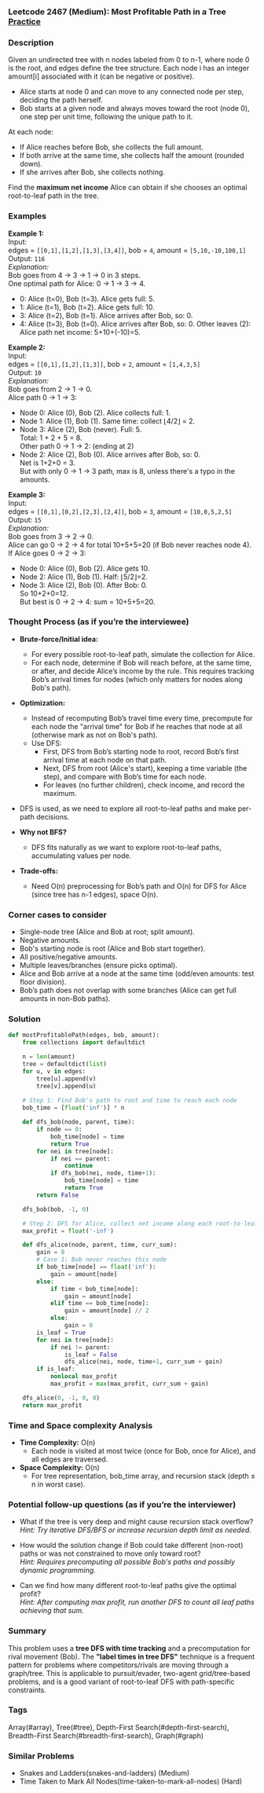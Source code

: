 ### Leetcode 2467 (Medium): Most Profitable Path in a Tree [Practice](https://leetcode.com/problems/most-profitable-path-in-a-tree)

### Description  
Given an undirected tree with n nodes labeled from 0 to n-1, where node 0 is the root, and edges define the tree structure. Each node i has an integer amount[i] associated with it (can be negative or positive).  
- Alice starts at node 0 and can move to any connected node per step, deciding the path herself.
- Bob starts at a given node and always moves toward the root (node 0), one step per unit time, following the unique path to it.

At each node:
- If Alice reaches before Bob, she collects the full amount.
- If both arrive at the same time, she collects half the amount (rounded down).
- If she arrives after Bob, she collects nothing.

Find the **maximum net income** Alice can obtain if she chooses an optimal root-to-leaf path in the tree.

### Examples  

**Example 1:**  
Input:  
edges = `[[0,1],[1,2],[1,3],[3,4]]`, bob = `4`, amount = `[5,10,-10,100,1]`  
Output: `116`  
*Explanation:*  
Bob goes from 4 → 3 → 1 → 0 in 3 steps.  
One optimal path for Alice: 0 → 1 → 3 → 4.  
- 0: Alice (t=0), Bob (t=3). Alice gets full: 5.
- 1: Alice (t=1), Bob (t=2). Alice gets full: 10.
- 3: Alice (t=2), Bob (t=1). Alice arrives after Bob, so: 0.
- 4: Alice (t=3), Bob (t=0). Alice arrives after Bob, so: 0.
Other leaves (2): Alice path net income: 5+10+(-10)=5.

**Example 2:**  
Input:  
edges = `[[0,1],[1,2],[1,3]]`, bob = `2`, amount = `[1,4,3,5]`  
Output: `10`  
*Explanation:*  
Bob goes from 2 → 1 → 0.  
Alice path 0 → 1 → 3:
- Node 0: Alice (0), Bob (2). Alice collects full: 1.
- Node 1: Alice (1), Bob (1). Same time: collect ⌊4/2⌋ = 2.
- Node 3: Alice (2), Bob (never). Full: 5.  
Total: 1 + 2 + 5 = 8.  
Other path 0 → 1 → 2: (ending at 2)  
- Node 2: Alice (2), Bob (0). Alice arrives after Bob, so: 0.  
Net is 1+2+0 = 3.  
But with only 0 → 1 → 3 path, max is 8, unless there's a typo in the amounts.

**Example 3:**  
Input:  
edges = `[[0,1],[0,2],[2,3],[2,4]]`, bob = `3`, amount = `[10,0,5,2,5]`  
Output: `15`  
*Explanation:*  
Bob goes from 3 → 2 → 0.  
Alice can go 0 → 2 → 4 for total 10+5+5=20 (if Bob never reaches node 4).  
If Alice goes 0 → 2 → 3:  
- Node 0: Alice (0), Bob (2). Alice gets 10.  
- Node 2: Alice (1), Bob (1). Half: ⌊5/2⌋=2.  
- Node 3: Alice (2), Bob (0). After Bob: 0.  
So 10+2+0=12.  
But best is 0 → 2 → 4: sum = 10+5+5=20.

### Thought Process (as if you’re the interviewee)  

- **Brute-force/Initial idea:**  
  - For every possible root-to-leaf path, simulate the collection for Alice.  
  - For each node, determine if Bob will reach before, at the same time, or after, and decide Alice’s income by the rule. This requires tracking Bob’s arrival times for nodes (which only matters for nodes along Bob's path).

- **Optimization:**  
  - Instead of recomputing Bob’s travel time every time, precompute for each node the "arrival time" for Bob if he reaches that node at all (otherwise mark as not on Bob's path).
  - Use DFS:  
    - First, DFS from Bob’s starting node to root, record Bob’s first arrival time at each node on that path.
    - Next, DFS from root (Alice's start), keeping a time variable (the step), and compare with Bob’s time for each node.
    - For leaves (no further children), check income, and record the maximum.

- DFS is used, as we need to explore all root-to-leaf paths and make per-path decisions.

- **Why not BFS?**  
  - DFS fits naturally as we want to explore root-to-leaf paths, accumulating values per node.

- **Trade-offs:**  
  - Need O(n) preprocessing for Bob’s path and O(n) for DFS for Alice (since tree has n-1 edges), space O(n).

### Corner cases to consider  
- Single-node tree (Alice and Bob at root; split amount).
- Negative amounts.
- Bob's starting node is root (Alice and Bob start together).
- All positive/negative amounts.
- Multiple leaves/branches (ensure picks optimal).
- Alice and Bob arrive at a node at the same time (odd/even amounts: test floor division).
- Bob’s path does not overlap with some branches (Alice can get full amounts in non-Bob paths).

### Solution

```python
def mostProfitablePath(edges, bob, amount):
    from collections import defaultdict

    n = len(amount)
    tree = defaultdict(list)
    for u, v in edges:
        tree[u].append(v)
        tree[v].append(u)
    
    # Step 1: Find Bob's path to root and time to reach each node
    bob_time = [float('inf')] * n

    def dfs_bob(node, parent, time):
        if node == 0:
            bob_time[node] = time
            return True
        for nei in tree[node]:
            if nei == parent:
                continue
            if dfs_bob(nei, node, time+1):
                bob_time[node] = time
                return True
        return False

    dfs_bob(bob, -1, 0)

    # Step 2: DFS for Alice, collect net income along each root-to-leaf path
    max_profit = float('-inf')

    def dfs_alice(node, parent, time, curr_sum):
        gain = 0
        # Case 1: Bob never reaches this node
        if bob_time[node] == float('inf'):
            gain = amount[node]
        else:
            if time < bob_time[node]:
                gain = amount[node]
            elif time == bob_time[node]:
                gain = amount[node] // 2
            else:
                gain = 0
        is_leaf = True
        for nei in tree[node]:
            if nei != parent:
                is_leaf = False
                dfs_alice(nei, node, time+1, curr_sum + gain)
        if is_leaf:
            nonlocal max_profit
            max_profit = max(max_profit, curr_sum + gain)

    dfs_alice(0, -1, 0, 0)
    return max_profit
```

### Time and Space complexity Analysis  

- **Time Complexity:** O(n)  
  - Each node is visited at most twice (once for Bob, once for Alice), and all edges are traversed.
- **Space Complexity:** O(n)  
  - For tree representation, bob_time array, and recursion stack (depth ≤ n in worst case).

### Potential follow-up questions (as if you’re the interviewer)  

- What if the tree is very deep and might cause recursion stack overflow?  
  *Hint: Try iterative DFS/BFS or increase recursion depth limit as needed.*

- How would the solution change if Bob could take different (non-root) paths or was not constrained to move only toward root?  
  *Hint: Requires precomputing all possible Bob's paths and possibly dynamic programming.*

- Can we find how many different root-to-leaf paths give the optimal profit?  
  *Hint: After computing max profit, run another DFS to count all leaf paths achieving that sum.*

### Summary
This problem uses a **tree DFS with time tracking** and a precomputation for rival movement (Bob). The **"label times in tree DFS"** technique is a frequent pattern for problems where competitors/rivals are moving through a graph/tree. This is applicable to pursuit/evader, two-agent grid/tree-based problems, and is a good variant of root-to-leaf DFS with path-specific constraints.

### Tags
Array(#array), Tree(#tree), Depth-First Search(#depth-first-search), Breadth-First Search(#breadth-first-search), Graph(#graph)

### Similar Problems
- Snakes and Ladders(snakes-and-ladders) (Medium)
- Time Taken to Mark All Nodes(time-taken-to-mark-all-nodes) (Hard)